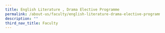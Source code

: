 ```yaml
---
title: English Literature , Drama Elective Programme
permalink: /about-us/faculty/english-literature-drama-elective-programme/
description: ""
third_nav_title: Faculty
---
```

